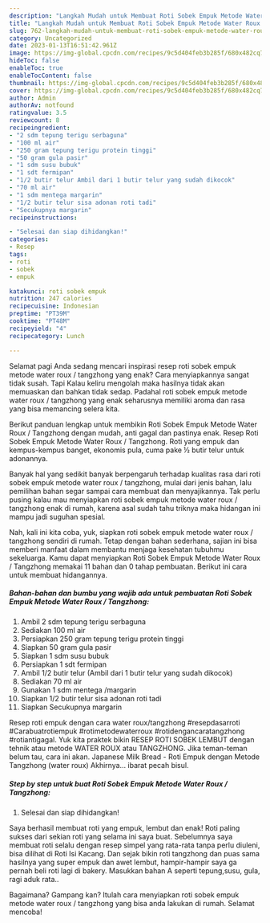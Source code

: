```yaml
---
description: "Langkah Mudah untuk Membuat Roti Sobek Empuk Metode Water Roux / Tangzhong yang Sempurna, Buat Buka Puasa Bikin Ngiler"
title: "Langkah Mudah untuk Membuat Roti Sobek Empuk Metode Water Roux / Tangzhong yang Sempurna, Buat Buka Puasa Bikin Ngiler"
slug: 762-langkah-mudah-untuk-membuat-roti-sobek-empuk-metode-water-roux-tangzhong-yang-sempurna-buat-buka-puasa-bikin-ngiler
category: Uncategorized
date: 2023-01-13T16:51:42.961Z
image: https://img-global.cpcdn.com/recipes/9c5d404feb3b285f/680x482cq70/roti-sobek-empuk-metode-water-roux-tangzhong-foto-resep-utama.jpg
hideToc: false
enableToc: true
enableTocContent: false
thumbnail: https://img-global.cpcdn.com/recipes/9c5d404feb3b285f/680x482cq70/roti-sobek-empuk-metode-water-roux-tangzhong-foto-resep-utama.jpg
cover: https://img-global.cpcdn.com/recipes/9c5d404feb3b285f/680x482cq70/roti-sobek-empuk-metode-water-roux-tangzhong-foto-resep-utama.jpg
author: Admin
authorAv: notfound
ratingvalue: 3.5
reviewcount: 8
recipeingredient:
- "2 sdm tepung terigu serbaguna"
- "100 ml air"
- "250 gram tepung terigu protein tinggi"
- "50 gram gula pasir"
- "1 sdm susu bubuk"
- "1 sdt fermipan"
- "1/2 butir telur Ambil dari 1 butir telur yang sudah dikocok"
- "70 ml air"
- "1 sdm mentega margarin"
- "1/2 butir telur sisa adonan roti tadi"
- "Secukupnya margarin"
recipeinstructions:

- "Selesai dan siap dihidangkan!"
categories:
- Resep
tags:
- roti
- sobek
- empuk

katakunci: roti sobek empuk 
nutrition: 247 calories
recipecuisine: Indonesian
preptime: "PT39M"
cooktime: "PT48M"
recipeyield: "4"
recipecategory: Lunch

---
```



Selamat pagi Anda sedang mencari inspirasi resep roti sobek empuk metode water roux / tangzhong yang enak? Cara menyiapkannya sangat tidak susah. Tapi Kalau keliru mengolah maka hasilnya tidak akan memuaskan dan bahkan tidak sedap. Padahal roti sobek empuk metode water roux / tangzhong yang enak seharusnya memiliki aroma dan rasa yang bisa memancing selera kita.


Berikut panduan lengkap untuk membikin Roti Sobek Empuk Metode Water Roux / Tangzhong dengan mudah, anti gagal dan pastinya enak. Resep Roti Sobek Empuk Metode Water Roux / Tangzhong. Roti yang empuk dan kempus-kempus banget, ekonomis pula, cuma pake ½ butir telur untuk adonannya.

Banyak hal yang sedikit banyak berpengaruh terhadap kualitas rasa dari roti sobek empuk metode water roux / tangzhong, mulai dari jenis bahan, lalu pemilihan bahan segar sampai cara membuat dan menyajikannya. Tak perlu pusing kalau mau menyiapkan roti sobek empuk metode water roux / tangzhong enak di rumah, karena asal sudah tahu triknya maka hidangan ini mampu jadi suguhan spesial.


Nah, kali ini kita coba, yuk, siapkan roti sobek empuk metode water roux / tangzhong sendiri di rumah. Tetap dengan bahan sederhana, sajian ini bisa memberi manfaat dalam membantu menjaga kesehatan tubuhmu sekeluarga. Kamu dapat menyiapkan Roti Sobek Empuk Metode Water Roux / Tangzhong memakai 11 bahan dan 0 tahap pembuatan. Berikut ini cara untuk membuat hidangannya.

<!--inarticleads1-->

##### Bahan-bahan dan bumbu yang wajib ada untuk pembuatan Roti Sobek Empuk Metode Water Roux / Tangzhong:

1. Ambil 2 sdm tepung terigu serbaguna
1. Sediakan 100 ml air
1. Persiapkan 250 gram tepung terigu protein tinggi
1. Siapkan 50 gram gula pasir
1. Siapkan 1 sdm susu bubuk
1. Persiapkan 1 sdt fermipan
1. Ambil 1/2 butir telur (Ambil dari 1 butir telur yang sudah dikocok)
1. Sediakan 70 ml air
1. Gunakan 1 sdm mentega /margarin
1. Siapkan 1/2 butir telur sisa adonan roti tadi
1. Siapkan Secukupnya margarin


Resep roti empuk dengan cara water roux/tangzhong #resepdasarroti #Carabuatrotiempuk #rotimetodewaterroux #rotidengancaratangzhong #rotiantigagal. Yuk kita praktek bikin RESEP ROTI SOBEK LEMBUT dengan tehnik atau metode WATER ROUX atau TANGZHONG. Jika teman-teman belum tau, cara ini akan. Japanese Milk Bread - Roti Empuk dengan Metode Tangzhong (water roux) Akhirnya… ibarat pecah bisul. 

<!--inarticleads2-->

##### Step by step untuk buat Roti Sobek Empuk Metode Water Roux / Tangzhong:


1. Selesai dan siap dihidangkan!

Saya berhasil membuat roti yang empuk, lembut dan enak! Roti paling sukses dari sekian roti yang selama ini saya buat. Sebelumnya saya membuat roti selalu dengan resep simpel yang rata-rata tanpa perlu diuleni, bisa dilihat di Roti Isi Kacang. Dan sejak bikin roti tangzhong dan puas sama hasilnya yang super empuk dan awet lembut, hampir-hampir saya ga pernah beli roti lagi di bakery. Masukkan bahan A seperti tepung,susu, gula, ragi aduk rata.. 

Bagaimana? Gampang kan? Itulah cara menyiapkan roti sobek empuk metode water roux / tangzhong yang bisa anda lakukan di rumah. Selamat mencoba!
